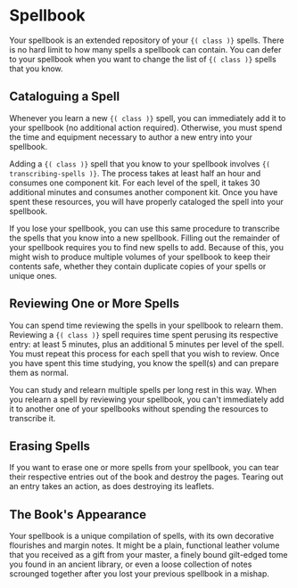 # Spellbook
Your spellbook is an extended repository of your `{( class )}` spells.
There is no hard limit to how many spells a spellbook can contain.
You can defer to your spellbook when you want to change the list of `{( class )}` spells that you know.

## Cataloguing a Spell
Whenever you learn a new `{( class )}` spell, you can immediately add it to your spellbook (no additional action required).
Otherwise, you must spend the time and equipment necessary to author a new entry into your spellbook.

Adding a `{( class )}` spell that you know to your spellbook involves `{( transcribing-spells )}`.
The process takes at least half an hour and consumes one component kit.
For each level of the spell, it takes 30 additional minutes and consumes another component kit.
Once you have spent these resources, you will have properly cataloged the spell into your spellbook.

If you lose your spellbook, you can use this same procedure to transcribe the spells that you know into a new spellbook.
Filling out the remainder of your spellbook requires you to find new spells to add.
Because of this, you might wish to produce multiple volumes of your spellbook to keep their contents safe, whether they contain duplicate copies of your spells or unique ones.

## Reviewing One or More Spells
You can spend time reviewing the spells in your spellbook to relearn them.
Reviewing a `{( class )}` spell requires time spent perusing its respective entry: at least 5 minutes, plus an additional 5 minutes per level of the spell.
You must repeat this process for each spell that you wish to review.
Once you have spent this time studying, you know the spell(s) and can prepare them as normal.

You can study and relearn multiple spells per long rest in this way.
When you relearn a spell by reviewing your spellbook, you can't immediately add it to another one of your spellbooks without spending the resources to transcribe it.

## Erasing Spells
If you want to erase one or more spells from your spellbook, you can tear their respective entries out of the book and destroy the pages.
Tearing out an entry takes an action, as does destroying its leaflets.

## The Book's Appearance
Your spellbook is a unique compilation of spells, with its own decorative flourishes and margin notes.
It might be a plain, functional leather volume that you received as a gift from your master, a finely bound gilt-edged tome you found in an ancient library, or even a loose collection of notes scrounged together after you lost your previous spellbook in a mishap.
